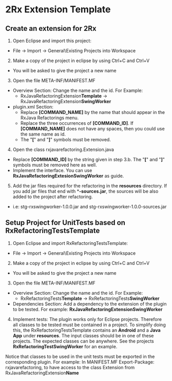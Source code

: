 # 2Rx Extension Template

## Create an extension for 2Rx

1. Open Eclipse and import this project:
  - File -> Import -> General\Existing Projects into Workspace
2. Make a copy of the project in eclipse by using Ctrl+C and Ctrl+V
  - You will be asked to give the project a new name
3. Open the file META-INF/MANIFEST.MF
  - Overview Section: Change the name and the id. For Example:
    - RxJavaRefactoringExtension**Template** -> RxJavaRefactoringExtension**SwingWorker**
  - plugin.xml Section:
    - Replace __[COMMAND_NAME]__ by the name that should appear in the
      RxJava Refactorings menu.
    - Replace the three occurrences of __[COMMAND_ID]__. If __[COMMAND_NAME]__
      does not have any spaces, then you could use the same name as id.
    - The "__[__" and "__]__" symbols must be removed.
4. Open the class rxjavarefactoring.Extension.java
  - Replace __[COMMAND_ID]__ by the string given in step 3.b. The "__[__" and "__]__"
    symbols must be removed here as well.
  - Implement the interface. You can use __RxJavaRefactoringExtesionSwingWorker__ 
    as guide.
5. Add the jar files required for the refactoring in the __resources__ directory. 
   If you add jar files that end with *__-sources.jar__, the sources will be 
   also added to the project after refactoring.
  - i.e: stg-rxswingworker-1.0.0.jar and stg-rxswingworker-1.0.0-sources.jar

## Setup Project for UnitTests based on RxRefactoringTestsTemplate

1. Open Eclipse and import RxRefactoringTestsTemplate:
 - File -> Import -> General\Existing Projects into Workspace
2. Make a copy of the project in eclipse by using Ctrl+C and Ctrl+V
 - You will be asked to give the project a new name
3. Open the file META-INF/MANIFEST.MF
 - Overview Section: Change the name and the id. For Example:
   - RxRefactoringTests**Template** -> RxRefactoringTests**SwingWorker**
 - Dependencies Section: Add a dependency to the extension of the plugin
   to be tested. For example: __RxJavaRefactoringExtensionSwingWorker__
4. Implement tests: The plugin works only for Eclipse projects. Therefore all
   classes to be tested must be contained in a project. To simplify doing this,
   the RxRefactoringTestsTemplate contains an __Android__ and a __Java App__ under __resources__.
   The input classes should be in one of these projects. The expected classes 
   can be anywhere. See the projects __RxRefactoringTestSwingWorker__
   for an example.

Notice that classes to be used in the unit tests must be exported in the 
corresponding plugin. For example: In MANIFEST.MF Export-Package: rxjavarefactoring, to
have access to the class Extension from RxJavaRefactoringExtension**Name**
